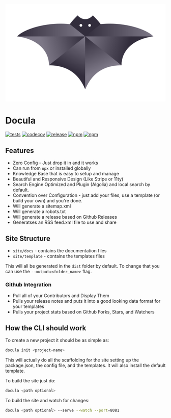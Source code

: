 <img src="branding-guidelines/Docula Logos/PNG/Color/docula.png" />

# Docula

[![tests](https://github.com/jaredwray/docula/actions/workflows/tests.yaml/badge.svg)](https://github.com/jaredwray/docula/actions/workflows/tests.yaml)
[![codecov](https://codecov.io/github/jaredwray/docula/branch/main/graph/badge.svg?token=RS0GPY4V4M)](https://codecov.io/github/jaredwray/docula)
[![release](https://github.com/jaredwray/docula/actions/workflows/release.yaml/badge.svg)](https://github.com/jaredwray/docula/actions/workflows/release.yaml)
[![npm](https://img.shields.io/npm/dm/docula.svg)](https://www.npmjs.com/package/docula)
[![npm](https://img.shields.io/npm/v/docula.svg)](https://www.npmjs.com/package/docula)

## Features

- Zero Config - Just drop it in and it works
- Can run from `npx` or installed globally
- Knowledge Base that is easy to setup and manage
- Beautiful and Responsive Design (Like Stripe or 11ty)
- Search Engine Optimized and Plugin (Algolia) and local search by default.
- Convention over Configuration - just add your files, use a template (or build your own) and you're done.
- Will generate a sitemap.xml
- Will generate a robots.txt
- Will generate a release based on Github Releases
- Generatses an RSS feed.xml file to use and share 

## Site Structure

- `site/docs` - contains the documentation files
- `site/template` - contains the templates files

This will all be generated in the `dist` folder by default. To change that you can use the `--output=<folder_name>` flag.

### Github Integration
- Pull all of your Contributors and Display Them
- Pulls your release notes and puts it into a good looking data format for your templates
- Pulls your project stats based on Github Forks, Stars, and Watchers
## How the CLI should work
To create a new project it should be as simple as:
```bash
docula init <project-name>
```

This will actually do all the scaffolding for the site setting up the package.json, the config file, and the templates. It will also install the default template.

To build the site just do:
```bash
docula <path optional>
```

To build the site and watch for changes:
```bash
docula <path optional> --serve --watch --port=8081
```
